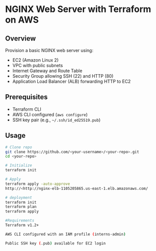 # NGINX Web Server with Terraform on AWS

## Overview
Provision a basic NGINX web server using:
- EC2 (Amazon Linux 2)
- VPC with public subnets
- Internet Gateway and Route Table
- Security Group allowing SSH (22) and HTTP (80)
- Application Load Balancer (ALB) forwarding HTTP to EC2

## Prerequisites
- Terraform CLI
- AWS CLI configured (`aws configure`)
- SSH key pair (e.g., `~/.ssh/id_ed25519.pub`)

## Usage

```bash
# Clone repo
git clone https://github.com/<your-username>/<your-repo>.git
cd <your-repo>

# Initialize
terraform init

# Apply
terraform apply -auto-approve
http://<http://nginx-elb-1105205865.us-east-1.elb.amazonaws.com/

# deployment
terraform init
terraform plan
terraform apply

#Requirements
Terraform v1.2+

AWS CLI configured with an IAM profile (interns-admin)

Public SSH key (.pub) available for EC2 login

